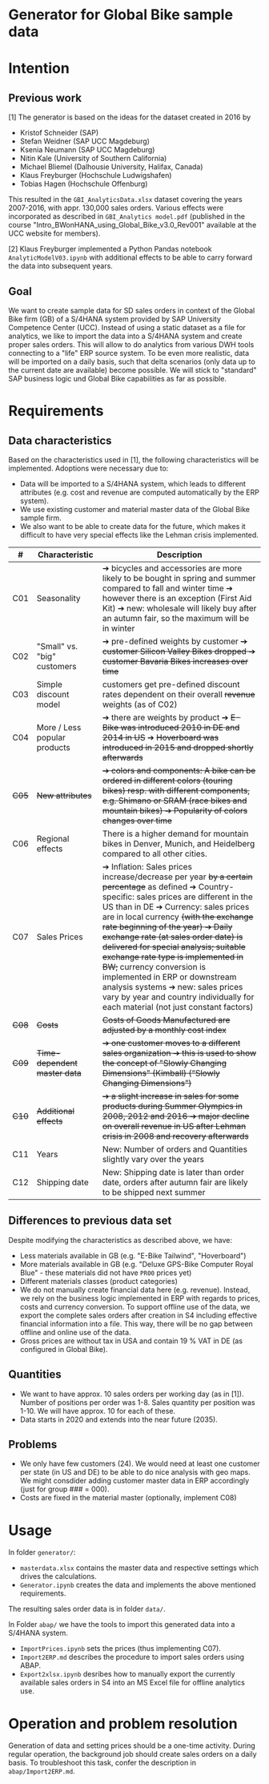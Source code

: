 Generator for Global Bike sample data
=====================================

# Intention

## Previous work
[1] The generator is based on the ideas for the dataset created in 2016 by
- Kristof Schneider (SAP)
- Stefan Weidner (SAP UCC Magdeburg)
- Ksenia Neumann (SAP UCC Magdeburg)
- Nitin Kale (University of Southern California)
- Michael Bliemel (Dalhousie University, Halifax, Canada)
- Klaus Freyburger (Hochschule Ludwigshafen)
- Tobias Hagen (Hochschule Offenburg)

This resulted in the `GBI_AnalyticsData.xlsx` dataset covering the years 2007-2016, with appr. 130,000 sales orders.
Various effects were incorporated as described in `GBI_Analytics model.pdf` (published in the course "Intro_BWonHANA_using_Global_Bike_v3.0_Rev001" available at the UCC website for members).

[2] Klaus Freyburger implemented a Python Pandas notebook `AnalyticModelV03.ipynb` with additional effects to be able to carry forward the data into subsequent years.

## Goal
We want to create sample data for SD sales orders in context of the Global Bike firm (GB) of a S/4HANA system provided by SAP University Competence Center (UCC). Instead of using a static dataset as a file for analytics, we like to import the data into a S/4HANA system and create proper sales orders. This will allow to do analytics from various DWH tools connecting to a "life" ERP source system. To be even more realistic, data will be imported on a daily basis, such that delta scenarios (only data up to the current date are available) become possible. We will stick to "standard" SAP business logic und Global Bike capabilities as far as possible.

# Requirements
## Data characteristics
Based on the characteristics used in [1], the following characteristics will be implemented. Adoptions were necessary due to: 
-  Data will be imported to a S/4HANA system, which leads to different attributes (e.g. cost and revenue are computed automatically by the ERP system).
- We use existing customer and material master data of the Global Bike sample firm.
- We also want to be able to create data for the future, which makes it difficult to have very special effects like the Lehman crisis implemented.

| #  | Characteristic | Description
|----|----------------|------------
| C01 | Seasonality    | ➔ bicycles and accessories are more likely to be bought in spring and summer compared to fall and winter time ➔ however there is an exception (First Aid Kit) ➔  new: wholesale will likely buy after an autumn fair, so the maximum will be in winter
| C02 | "Small" vs. "big" customers    | ➔ pre-defined weights by customer ~~➔ customer Silicon Valley Bikes dropped ➔ customer Bavaria Bikes increases over time~~
| C03 | Simple discount model    | customers get pre-defined discount rates dependent on their overall ~~revenue~~ weights (as of C02)
| C04 | More / Less popular products    | ➔ there are weights by product ➔ ~~E-Bike was introduced 2010 in DE and 2014 in US~~ ➔ ~~Hoverboard was introduced in 2015 and dropped shortly afterwards~~
| ~~C05~~ | ~~New attributes~~    | ~~➔ colors and components: A bike can be ordered in different colors (touring bikes) resp. with different components, e.g. Shimano or SRAM (race bikes and mountain bikes) ➔ Popularity of colors changes over time~~
| C06 | Regional effects    | There is a higher demand for mountain bikes in Denver, Munich, and Heidelberg compared to all other cities.
| C07 | Sales Prices    | ➔ Inflation: Sales prices increase/decrease per year ~~by a certain percentage~~ as defined ➔ Country-specific: sales prices are different in the US than in DE ➔ Currency: sales prices are in local currency ~~(with the exchange rate beginning of the year) ➔ Daily exchange rate (at sales order date) is delivered for special analysis; suitable exchange rate type is implemented in BW;~~ currency conversion is implemented in ERP or downstream analysis systems ➔ new: sales prices vary by year and country individually for each material (not just constant factors)
| ~~C08~~ | ~~Costs~~    | ~~Costs of Goods Manufactured are adjusted by a monthly cost index~~
| ~~C09~~ | ~~Time-dependent master data~~    | ~~➔ one customer moves to a different sales organization ➔ this is used to show the concept of "Slowly Changing Dimensions" (Kimball) (“Slowly Changing Dimensions”)~~
| ~~C10~~ | ~~Additional effects~~    | ~~➔ a slight increase in sales for some products during Summer Olympics in 2008, 2012 and 2016 ➔ major decline on overall revenue in US after Lehman crisis in 2008 and recovery afterwards~~
| C11 |  Years | New: Number of orders and Quantities slightly vary over the years
| C12 | Shipping date | New: Shipping date is later than order date, orders after autumn fair are likely to be shipped next summer

## Differences to previous data set
Despite modifying the characteristics as described above, we have:
- Less materials available in GB (e.g. "E-Bike Tailwind", "Hoverboard")
- More materials available in GB (e.g. "Deluxe GPS-Bike Computer Royal Blue" - these materials did not have `PR00` prices yet)
- Different materials classes (product categories)
- We do not manually create financial data here (e.g. revenue). Instead, we rely on the business logic implemented in ERP with regards to prices, costs and currency conversion. To support offline use of the data, we export the complete sales orders after creation in S4 including effective financial information into a file. This way, there will be no gap between offline and online use of the data.
- Gross prices are without tax in USA and contain 19 % VAT in DE (as configured in Global Bike).

## Quantities
- We want to have approx. 10 sales orders per working day (as in [1]). Number of positions per order was 1-8. Sales quantity per position was 1-10. We will have approx. 10 for each of these.
- Data starts in 2020 and extends into the near future (2035).

## Problems
- We only have few customers (24). We would need at least one customer per state (in US and DE) to be able to do nice analysis with geo maps. We might consdider adding customer master data in ERP accordingly (just for group ### = 000).
- Costs are fixed in the material master (optionally, implement C08)

# Usage
In folder `generator/`:
- `masterdata.xlsx` contains the master data and respective settings which drives the calculations.
- `Generator.ipynb` creates the data and implements the above mentioned requirements.

The resulting sales order data is in folder `data/`.

In Folder `abap/` we have the tools to import this generated data into a S/4HANA system.
- `ImportPrices.ipynb` sets the prices (thus implementing C07).
- `Import2ERP.md` describes the procedure to import sales orders using ABAP.
- `Export2xlsx.ipynb` desribes how to manually export the currently available sales orders in S4 into an MS Excel file for offline analytics use.


# Operation and problem resolution

Generation of data and setting prices should be a one-time activity. During regular operation, the background job should create sales orders on a daily basis. To troubleshoot this task, confer the description in `abap/Import2ERP.md`.